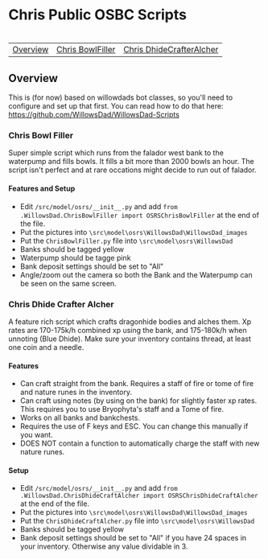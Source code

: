 # Chris Public OSBC Scripts
# 

|                                 |                           |                               |
|---------------------------------|---------------------------|-------------------------------|
| [Overview](#overview) | [Chris BowlFiller](#chris-bowl-filler) | [Chris DhideCrafterAlcher](#chris-dhide-crafter-alcher) |







## Overview
This is (for now) based on willowdads bot classes, so you'll need to configure and set up that first. You can read how to do that here:
https://github.com/WillowsDad/WillowsDad-Scripts




### Chris Bowl Filler
Super simple script which runs from the falador west bank to the waterpump and fills bowls. It fills a bit more than 2000 bowls an hour. The script isn't perfect and at rare occations might decide to run out of falador.
#### Features and Setup
- Edit `/src/model/osrs/__init__.py` and add `from .WillowsDad.ChrisBowlFiller import OSRSChrisBowlFiller` at the end of the file.
- Put the pictures into `\src\model\osrs\WillowsDad\WillowsDad_images`
- Put the `ChrisBowlFiller.py` file into `\src\model\osrs\WillowsDad`
- Banks should be tagged yellow
- Waterpump should be tagge pink
- Bank deposit settings should be set to "All"
- Angle/zoom out the camera so both the Bank and the Waterpump can be seen on the same screen.



### Chris Dhide Crafter Alcher
A feature rich script which crafts dragonhide bodies and alches them. Xp rates are 170-175k/h combined xp using the bank, and 175-180k/h when unnoting (Blue Dhide). Make sure your inventory contains thread, at least one coin and a needle.
#### Features
- Can craft straight from the bank. Requires a staff of fire or tome of fire and nature runes in the inventory.
- Can craft using notes (by using on the bank) for slightly faster xp rates. This requires you to use Bryophyta's staff and a Tome of fire.
- Works on all banks and bankchests.
- Requires the use of F keys and ESC. You can change this manually if you want.
- DOES NOT contain a function to automatically charge the staff with new nature runes.

#### Setup
- Edit `/src/model/osrs/__init__.py` and add `from .WillowsDad.ChrisDhideCraftAlcher import OSRSChrisDhideCraftAlcher` at the end of the file.
- Put the pictures into `\src\model\osrs\WillowsDad\WillowsDad_images`
- Put the `ChrisDhideCraftAlcher.py` file into `\src\model\osrs\WillowsDad`
- Banks should be tagged yellow
- Bank deposit settings should be set to "All" if you have 24 spaces in your inventory. Otherwise any value dividable in 3.
